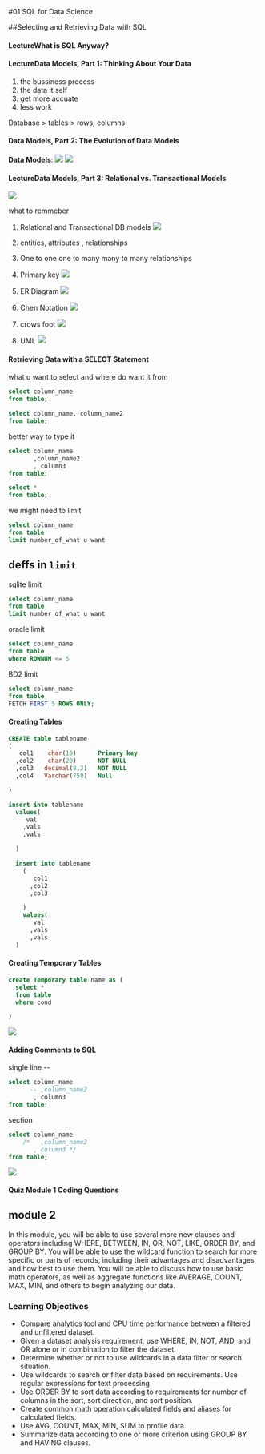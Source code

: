 

#01 SQL for Data Science

##Selecting and Retrieving Data with SQL

####  LectureWhat is SQL Anyway?

#### LectureData Models, Part 1: Thinking About Your Data
1. the bussiness process
2. the data it self
3. get more accuate
4. less work

Database > tables > rows, columns

#### Data Models, Part 2: The Evolution of Data Models
**Data Models**:
![](Screenshot_1.png)
![](Screenshot_2.png)

####  LectureData Models, Part 3: Relational vs. Transactional Models
![](Screenshot_4.png)

what to remmeber
1. Relational and Transactional DB models ![](Screenshot_3.png)
2. entities, attributes , relationships
3. One to one one to many many to many relationships

4. Primary key ![](Screenshot_6.png)
5. ER Diagram ![](Screenshot_5.png)
  1. Chen Notation
        ![](Screenshot_7.png)
  2. crows foot
       ![](Screenshot_8.png)
  3. UML
       ![](Screenshot_9.png)

####  Retrieving Data with a SELECT Statement
what u want to select and where do want it from
```SQL
select column_name
from table;
```
```SQL
select column_name, column_name2
from table;
```
better way to type it

```SQL
select column_name
       ,column_name2
       , column3
from table;
```

```SQL
select *
from table;
```

we might need to limit

```SQL
select column_name
from table
limit number_of_what u want
```

## deffs in `limit`
sqlite limit
```SQL
select column_name
from table
limit number_of_what u want
```
oracle limit
```sql
select column_name
from table
where ROWNUM <= 5
```

BD2 limit
```SQL
select column_name
from table
FETCH FIRST 5 ROWS ONLY;
```

#### Creating Tables

```sql
CREATE table tablename
(
   col1    char(10)      Primary key
  ,col2    char(20)      NOT NULL
  ,col3   decimal(8,2)   NOT NULL
  ,col4   Varchar(750)   Null

)

insert into tablename
  values(
     val
    ,vals
    ,vals

  )

  insert into tablename
    (
       col1
      ,col2
      ,col3

    )
    values(
       val
      ,vals
      ,vals
  )
```
#### Creating Temporary Tables

```sql
create Temporary table name as (
  select *
  from table
  where cond

)
```
![](Screenshot_14.png)

#### Adding Comments to SQL
single line --
```sql
select column_name
      -- ,column_name2
       , column3
from table;
```
section
```sql
select column_name
    /*   ,column_name2
       , column3 */
from table;
```
![](Screenshot_14)

#### Quiz  Module 1 Coding Questions

## module 2
In this module, you will be able to use several more new clauses and operators including WHERE, BETWEEN, IN, OR, NOT, LIKE, ORDER BY, and GROUP BY. You will be able to use the wildcard function to search for more specific or parts of records, including their advantages and disadvantages, and how best to use them. You will be able to discuss how to use basic math operators, as well as aggregate functions like AVERAGE, COUNT, MAX, MIN, and others to begin analyzing our data.

### Learning Objectives
- Compare analytics tool and CPU time performance between a filtered and unfiltered dataset.
- Given a dataset analysis requirement, use WHERE, IN, NOT, AND, and OR alone or in combination to filter the dataset.
- Determine whether or not to use wildcards in a data filter or search situation.
- Use wildcards to search or filter data based on requirements. Use regular expressions for text processing
- Use ORDER BY to sort data according to requirements for number of columns in the sort, sort direction, and sort position.
- Create common math operation calculated fields and aliases for calculated fields.
- Use AVG, COUNT, MAX, MIN, SUM to profile data.
- Summarize data according to one or more criterion using GROUP BY and HAVING clauses.
